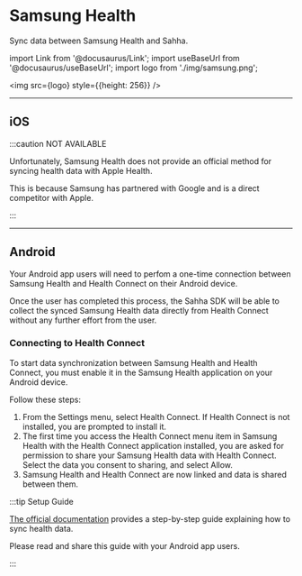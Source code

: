 # Samsung Health

Sync data between Samsung Health and Sahha.

import Link from '@docusaurus/Link';
import useBaseUrl from '@docusaurus/useBaseUrl';
import logo from './img/samsung.png';

<img src={logo} style={{height: 256}} />

---

## iOS

:::caution NOT AVAILABLE

Unfortunately, Samsung Health does not provide an official method for syncing health data with Apple Health.

This is because Samsung has partnered with Google and is a direct competitor with Apple.

:::

---

## Android

Your Android app users will need to perfom a one-time connection between Samsung Health and Health Connect on their Android device.

Once the user has completed this process, the Sahha SDK will be able to collect the synced Samsung Health data directly from Health Connect without any further effort from the user.

### Connecting to Health Connect

To start data synchronization between Samsung Health and Health Connect, you must enable it in the Samsung Health application on your Android device. 

Follow these steps:

1. From the Settings menu, select Health Connect. If Health Connect is not installed, you are prompted to install it.
2. The first time you access the Health Connect menu item in Samsung Health with the Health Connect application installed, you are asked for permission to share your Samsung Health data with Health Connect. Select the data you consent to sharing, and select Allow.
3. Samsung Health and Health Connect are now linked and data is shared between them.

:::tip Setup Guide

[The official documentation](https://developer.samsung.com/health/blog/en-us/2022/12/21/accessing-samsung-health-data-through-health-connect) provides a step-by-step guide explaining how to sync health data.

Please read and share this guide with your Android app users.

:::